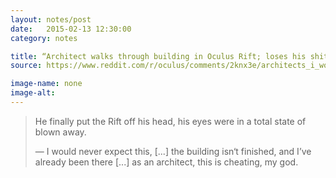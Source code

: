 ```yaml
---
layout: notes/post
date:   2015-02-13 12:30:00
category: notes

title: “Architect walks through building in Oculus Rift; loses his shit” 
source: https://www.reddit.com/r/oculus/comments/2knx3e/architects_i_work_for_just_gave_the_best

image-name: none 
image-alt:
---
```


> He finally put the Rift off his head, his eyes were in a total state of blown away.
>
> — I would never expect this, [...] the building isn‘t finished, and I’ve already been there [...] as an architect, this is cheating, my god.